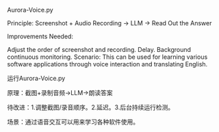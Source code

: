Aurora-Voice.py

Principle: Screenshot + Audio Recording -> LLM -> Read Out the Answer

Improvements Needed:

Adjust the order of screenshot and recording.
Delay.
Background continuous monitoring.
Scenario: This can be used for learning various software applications through voice interaction and translating English.


运行Aurora-Voice.py

原理：截图+录制音频->LLM->朗读答案

待改进：1.调整截图/录音顺序。2.延迟。3.后台持续运行检测。

场景：通过语音交互可以用来学习各种软件使用。
